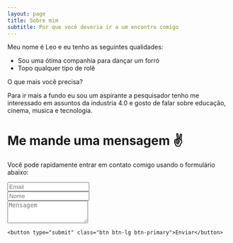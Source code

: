 ```yaml
---
layout: page
title: Sobre mim
subtitle: Por que você deveria ir a um encontro comigo
---
```


Meu nome é Leo e eu tenho as seguintes qualidades:

- Sou uma ótima companhia para dançar um forró
- Topo qualquer tipo de rolê

O que mais você precisa? 

Para ir mais a fundo eu sou um aspirante a pesquisador tenho me interessado em assuntos da industria 4.0 e gosto de falar sobre educação, cinema, musica e tecnologia. 


<div id="contactme-section">
<h1 id="contact">Me mande uma mensagem &#9996;</h1>
  
  <form action="https://formspree.io/f/mzbyqnlw" method="POST" class="form" id="contact-form">
  <p>Você pode rapidamente entrar em contato comigo usando o formulário abaixo:</p>
  <div class="row">
    <div class="col-6">
      <input type="email" name="_replyto" required="required" class="form-control form-control-lg" placeholder="Email" title="Email">
    </div>
    <div class="col-6">
      <input type="text" name="nome" class="form-control form-control-lg" placeholder="Nome" title="Nome">
    </div>
  </div>
  <input type="hidden" name="_subject" value="Novo envio do cantinho do leo">
  <textarea type="text" name="content" class="form-control form-control-lg" placeholder="Mensagem" title="Mensagem" required="required" rows="3"></textarea>
  <input type="text" name="_gotcha" style="display:none">
  <input type="hidden" name="_next" value="?message=Sua mensagem foi enviada com sucesso, obrigado! &#128512" />
    
    <button type="submit" class="btn btn-lg btn-primary">Enviar</button>
</form>
